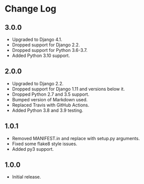 Change Log
==========

3.0.0
-----

* Upgraded to Django 4.1.
* Dropped support for Django 2.2.
* Dropped support for Python 3.6-3.7.
* Added Python 3.10 support.


2.0.0
-----

* Upgraded to Django 2.2.
* Dropped support for Django 1.11 and versions below it.
* Dropped Python 2.7 and 3.5 support.
* Bumped version of Markdown used.
* Replaced Travis with GitHub Actions.
* Added Python 3.8 and 3.9 testing.


1.0.1
-----

* Removed MANIFEST.in and replace with setup.py arguments.
* Fixed some flake8 style issues.
* Added py3 support.


1.0.0
-----

* Initial release.
